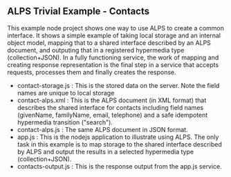 ## ALPS Trivial Example - Contacts ##

This example node project shows one way to use ALPS to create a common interface. It shows a simple example of taking local storage and an internal object model, mapping that to a shared interface described by an ALPS document, and outputing that in a registered hypermedia type (collection+JSON). In a fully functioning service, the work of mapping and creating response representation is the final step in a service that accepts requests, processes them and finally creates the response.

+ contact-storage.js : This is the stored data on the server. Note the field names are unique to local storage
+ contact-alps.xml : This is the ALPS document (in XML format) that describes the shared interface for contacts including field names (givenName, familyName, email, telephone) and a safe idempotent hypermedia transition ("search").
+ contact-alps.js : The same ALPS document in JSON format.
+ app.js : This is the nodejs application to illustrate using ALPS. The only task in this example is to map storage to the shared interface described by ALPS and output the results in a selected hypermedia type (collection+JSON). 
+ contacts-output.js : This is the response output from the app.js service.

